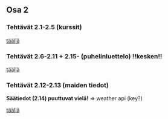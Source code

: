## Osa 2

### Tehtävät 2.1-2.5 (kurssit)

[täällä](/kurssit/)

### Tehtävät 2.6-2.11 + 2.15- (puhelinluettelo) !!kesken!!

[täällä](/puhelinluettelo/)

### Tehtävät 2.12-2.13 (maiden tiedot)
<b>Säätiedot (2.14) puuttuvat vielä!</b> => weather api (key?)

[täällä](/maat/)

